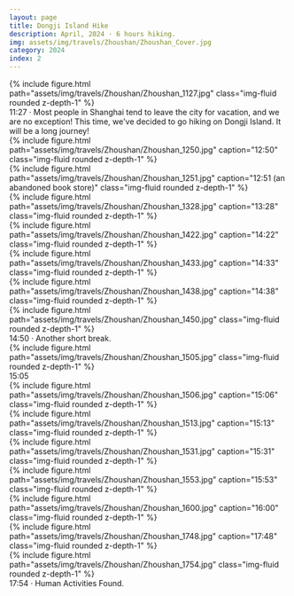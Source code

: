```yaml
---
layout: page
title: Dongji Island Hike
description: April, 2024 · 6 hours hiking.
img: assets/img/travels/Zhoushan/Zhoushan_Cover.jpg
category: 2024
index: 2
---
```


<div class="row">
    <div class="col-sm mt-3 mt-md-0">
        {% include figure.html path="assets/img/travels/Zhoushan/Zhoushan_1127.jpg" class="img-fluid rounded z-depth-1" %}
    </div>
</div>
<div class="caption">
    11:27 · Most people in Shanghai tend to leave the city for vacation, and we are no exception! This time, we've decided to go hiking on Dongji Island. It will be a long journey!
</div>

<div class="row">
    <div class="col-sm mt-3 mt-md-0">
        {% include figure.html path="assets/img/travels/Zhoushan/Zhoushan_1250.jpg" caption="12:50" class="img-fluid rounded z-depth-1" %}
    </div>
    <div class="col-sm mt-3 mt-md-0">
        {% include figure.html path="assets/img/travels/Zhoushan/Zhoushan_1251.jpg" caption="12:51 (an abandoned book store)" class="img-fluid rounded z-depth-1" %}
    </div>
    <div class="col-sm mt-3 mt-md-0">
        {% include figure.html path="assets/img/travels/Zhoushan/Zhoushan_1328.jpg" caption="13:28" class="img-fluid rounded z-depth-1" %}
    </div>
</div>

<div class="row">
    <div class="col-sm mt-3 mt-md-0">
        {% include figure.html path="assets/img/travels/Zhoushan/Zhoushan_1422.jpg" caption="14:22" class="img-fluid rounded z-depth-1" %}
    </div>
    <div class="col-sm mt-3 mt-md-0">
        {% include figure.html path="assets/img/travels/Zhoushan/Zhoushan_1433.jpg" caption="14:33" class="img-fluid rounded z-depth-1" %}
    </div>
    <div class="col-sm mt-3 mt-md-0">
        {% include figure.html path="assets/img/travels/Zhoushan/Zhoushan_1438.jpg" caption="14:38" class="img-fluid rounded z-depth-1" %}
    </div>
</div>

<div class="row">
    <div class="col-sm mt-3 mt-md-0">
        {% include figure.html path="assets/img/travels/Zhoushan/Zhoushan_1450.jpg" class="img-fluid rounded z-depth-1" %}
    </div>
</div>
<div class="caption">
    14:50 · Another short break.
</div>

<div class="row">
    <div class="col-sm mt-3 mt-md-0">
        {% include figure.html path="assets/img/travels/Zhoushan/Zhoushan_1505.jpg" class="img-fluid rounded z-depth-1" %}
    </div>
</div>
<div class="caption">
    15:05
</div>

<div class="row">
    <div class="col-sm mt-3 mt-md-0">
        {% include figure.html path="assets/img/travels/Zhoushan/Zhoushan_1506.jpg" caption="15:06" class="img-fluid rounded z-depth-1" %}
    </div>
    <div class="col-sm mt-3 mt-md-0">
        {% include figure.html path="assets/img/travels/Zhoushan/Zhoushan_1513.jpg" caption="15:13" class="img-fluid rounded z-depth-1" %}
    </div>
    <div class="col-sm mt-3 mt-md-0">
        {% include figure.html path="assets/img/travels/Zhoushan/Zhoushan_1531.jpg" caption="15:31" class="img-fluid rounded z-depth-1" %}
    </div>
</div>

<div class="row">
    <div class="col-sm mt-3 mt-md-0">
        {% include figure.html path="assets/img/travels/Zhoushan/Zhoushan_1553.jpg" caption="15:53" class="img-fluid rounded z-depth-1" %}
    </div>
    <div class="col-sm mt-3 mt-md-0">
        {% include figure.html path="assets/img/travels/Zhoushan/Zhoushan_1600.jpg" caption="16:00" class="img-fluid rounded z-depth-1" %}
    </div>
    <div class="col-sm mt-3 mt-md-0">
        {% include figure.html path="assets/img/travels/Zhoushan/Zhoushan_1748.jpg" caption="17:48" class="img-fluid rounded z-depth-1" %}
    </div>
</div>

<div class="row">
    <div class="col-sm mt-3 mt-md-0">
        {% include figure.html path="assets/img/travels/Zhoushan/Zhoushan_1754.jpg" class="img-fluid rounded z-depth-1" %}
    </div>
</div>
<div class="caption">
    17:54 · Human Activities Found.
</div>
